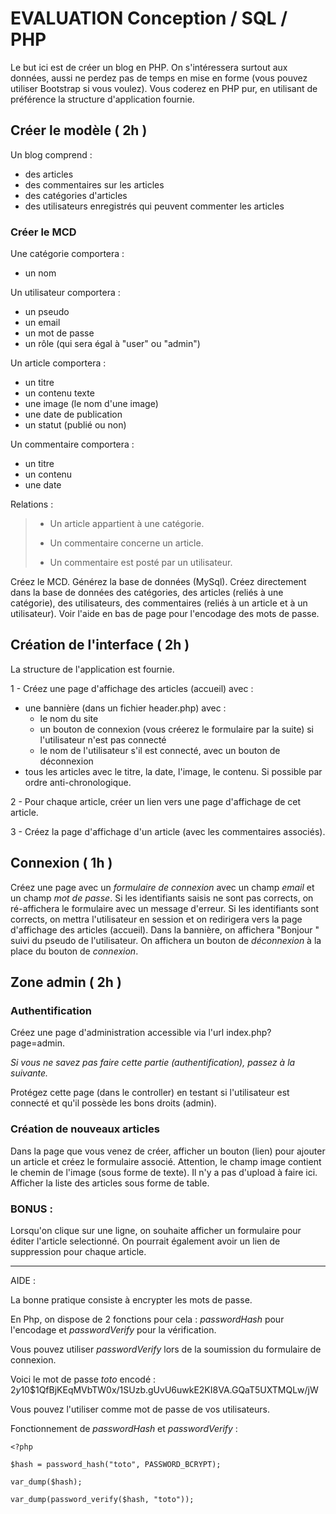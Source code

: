 # EVALUATION Conception / SQL / PHP

Le but ici est de créer un blog en PHP.
On s'intéressera surtout aux données, aussi ne perdez pas de temps en mise en forme (vous pouvez utiliser Bootstrap si vous voulez).
Vous coderez en PHP pur, en utilisant de préférence la structure d'application fournie.

## Créer le modèle ( 2h )

Un blog comprend :
- des articles
- des commentaires sur les articles
- des catégories d'articles
- des utilisateurs enregistrés qui peuvent commenter les articles

### Créer le MCD

Une catégorie comportera :
- un nom

Un utilisateur comportera :
- un pseudo
- un email
- un mot de passe
- un rôle (qui sera égal à "user" ou "admin")

Un article comportera :
- un titre
- un contenu texte
- une image (le nom d'une image)
- une date de publication
- un statut (publié ou non)

Un commentaire comportera :
- un titre
- un contenu
- une date

Relations :
> - Un article appartient à une catégorie.
> 
> - Un commentaire concerne un article.
> 
> - Un commentaire est posté par un utilisateur.

Créez le MCD.
Générez la base de données (MySql).
Créez directement dans la base de données des catégories, des articles (reliés à une catégorie), des utilisateurs, des commentaires (reliés à un article et à un utilisateur).
Voir l'aide en bas de page pour l'encodage des mots de passe.
## Création de l'interface ( 2h )

La structure de l'application est fournie.

1 - Créez une page d'affichage des articles (accueil) avec :

- une bannière (dans un fichier header.php) avec :
    - le nom du site
    - un bouton de connexion (vous créerez le formulaire par la suite) si l'utilisateur n'est pas connecté
    - le nom de l'utilisateur s'il est connecté, avec un bouton de déconnexion
- tous les articles avec le titre, la date, l'image, le contenu. Si possible par ordre anti-chronologique.

2 - Pour chaque article, créer un lien vers une page d'affichage de cet article.

3 - Créez la page d'affichage d'un article (avec les commentaires associés).

## Connexion ( 1h )

Créez une page avec un *formulaire de connexion* avec un champ *email* et un champ *mot de passe*.
Si les identifiants saisis ne sont pas corrects, on ré-affichera le formulaire avec un message d'erreur.
Si les identifiants sont corrects, on mettra l'utilisateur en session et on redirigera vers la page d'affichage des articles (accueil).
Dans la bannière, on affichera "Bonjour " suivi du pseudo de l'utilisateur.
On affichera un bouton de *déconnexion* à la place du bouton de *connexion*.

## Zone admin ( 2h )

### Authentification
Créez une page d'administration accessible via l'url index.php?page=admin.

*Si vous ne savez pas faire cette partie (authentification), passez à la suivante.*

Protégez cette page (dans le controller) en testant si l'utilisateur est connecté et qu'il possède les bons droits (admin).

### Création de nouveaux articles
Dans la page que vous venez de créer, afficher un bouton (lien) pour ajouter un article et créez le formulaire associé. Attention, le champ image contient le chemin de l'image (sous forme de texte). Il n'y a pas d'upload à faire ici.
Afficher la liste des articles sous forme de table.

### BONUS :
Lorsqu'on clique sur une ligne, on souhaite afficher un formulaire pour éditer l'article selectionné.
On pourrait également avoir un lien de suppression pour chaque article.

---

AIDE :

La bonne pratique consiste à encrypter les mots de passe.

En Php, on dispose de 2 fonctions pour cela : *passwordHash* pour l'encodage et *passwordVerify* pour la vérification.

Vous pouvez utiliser *passwordVerify* lors de la soumission du formulaire de connexion.

Voici le mot de passe *toto* encodé : $2y$10$1QfBjKEqMVbTW0x/1SUzb.gUvU6uwkE2KI8VA.GQaT5UXTMQLw/jW

Vous pouvez l'utiliser comme mot de passe de vos utilisateurs.

Fonctionnement de *passwordHash* et *passwordVerify* :
```
<?php

$hash = password_hash("toto", PASSWORD_BCRYPT);

var_dump($hash);

var_dump(password_verify($hash, "toto"));

```
